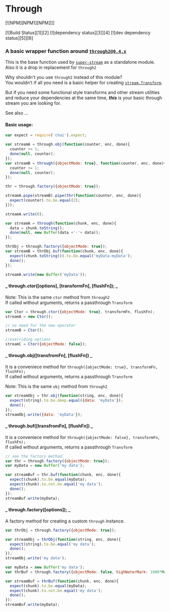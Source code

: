 
# Through
[![NPM][NPM1][NPM2]]

[![Build Status][1]][2] [![dependency status][3]][4] [![dev dependency status][5]][6]

### A basic wrapper function around [`through2@0.4.x`](https://github.com/rvagg/through2)

This is the base function used by [`super-stream`](https://github.com/markuz-gj/super-stream) as a standalone module. Also it is a drop in replacement for `through2`

Why shouldn't you use `through2` instead of this module?  
You wouldn't if all you need is a basic helper for creating [`stream.Transform`](http://nodejs.org/api/stream.html#stream_class_stream_transform).

But if you need some functional style transforms and other stream utilities and reduce your dependencies at the same time, **_this_** is your basic through stream you are looking for.

See also ...

#### Basic usage:

```javascript
var expect = require('chai').expect;

var streamA = through.obj(function(counter, enc, done){
  counter += 1;
  done(null, counter);
});
var streamB = through({objectMode: true}, function(counter, enc, done){
  counter += 1;
  done(null, counter);
});

thr = through.factory({objectMode: true});

streamA.pipe(streamB).pipe(thr(function(counter, enc, done){
  expect(counter).to.be.equal(2);
}));

streamA.write(0);
```

```javascript
var streamA = through(function(chunk, enc, done){
  data = chunk.toString();
  done(null, new Buffer(data +'-'+ data));
});

thrObj = through.factory({objectMode: true});
var streamB = thrObj.buf(function(chunk, enc, done){
  expect(chunk.toString()).to.be.equal('myData-myData');
  done();
});

streamA.write(new Buffer('myData'));
```

#### _ through.ctor([options], [transformFn], [flushFn]); _
Note: This is the same `ctor` method from `through2`  
If called without arguments, returns a passthrough `Transform` 

```javascript
var Ctor = through.ctor({objectMode: true}, transformFn, flushFn);
streamA = new Ctor();

// no need for the new operator
streamB = Ctor(); 

//overriding options
streamC = Ctor({objectMode: false}); 

```

#### _ through.obj([transfromFn], [flushFn]) _
It is a conveniece method for `through({objectMode: true}, transformFn, flushFn);`  
If called without arguments, returns a passthrough `Transform` 

Note: This is the same `obj` method from `through2`

```javascript
var streamObj = thr.obj(function(string, enc, done){
  expect(string).to.be.deep.equal({data: 'myData'});
  done();
});
streamObj.write({data: 'myData'});
```

#### _ through.buf([transfromFn], [flushFn]) _
It is a conveniece method for `through({objectMode: false}, transformFn, flushFn);`  
If called without arguments, returns a passthrough `Transform` 

```javascript
// see the factory method.
var thr = through.factory({objectMode: true});
var myData = new Buffer('my data');

var streamBuf = thr.buf(function(chunk, enc, done){
  expect(chunk).to.be.equal(myData);
  expect(chunk).to.not.be.equal('my data');
  done();
}):
streamBuf.write(myData);
```

#### _ through.factory([options]); _
A factory method for creating a custom `through` instance.  

```javascript
var thrObj = through.factory({objectMode: true});

var streamObj = thrObj(function(string, enc, done){
  expect(string).to.be.equal('my data');
  done();
});
streamObj.write('my data');
```

```javascript
var myData = new Buffer('my data');
var thrBuf = through.factory({objectMode: false, highWaterMark: 1000*Math.pow(2,6)});

var streamBuf = thrBuf(function(chunk, enc, done){
  expect(chunk).to.be.equal(myData);
  expect(chunk).to.not.be.equal('my data');
  done();
}):
streamBuf.write(myData);
```